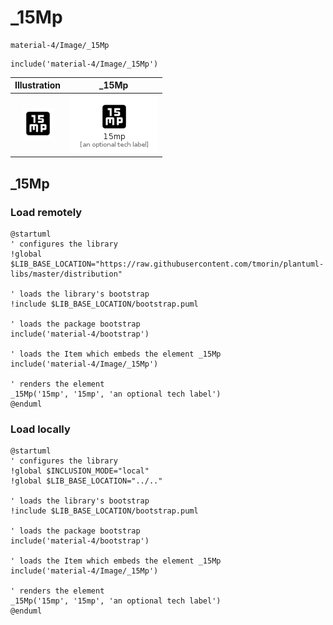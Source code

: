 # _15Mp


```text
material-4/Image/_15Mp
```

```text
include('material-4/Image/_15Mp')
```



| Illustration | _15Mp |
| :---: | :---: |
| ![illustration for Illustration](../../material-4/Image/_15Mp.png) | ![illustration for _15Mp](../../material-4/Image/_15Mp.Local.png) |




## _15Mp

### Load remotely
```plantuml
@startuml
' configures the library
!global $LIB_BASE_LOCATION="https://raw.githubusercontent.com/tmorin/plantuml-libs/master/distribution"

' loads the library's bootstrap
!include $LIB_BASE_LOCATION/bootstrap.puml

' loads the package bootstrap
include('material-4/bootstrap')

' loads the Item which embeds the element _15Mp
include('material-4/Image/_15Mp')

' renders the element
_15Mp('15mp', '15mp', 'an optional tech label')
@enduml
```

### Load locally
```plantuml
@startuml
' configures the library
!global $INCLUSION_MODE="local"
!global $LIB_BASE_LOCATION="../.."

' loads the library's bootstrap
!include $LIB_BASE_LOCATION/bootstrap.puml

' loads the package bootstrap
include('material-4/bootstrap')

' loads the Item which embeds the element _15Mp
include('material-4/Image/_15Mp')

' renders the element
_15Mp('15mp', '15mp', 'an optional tech label')
@enduml
```

